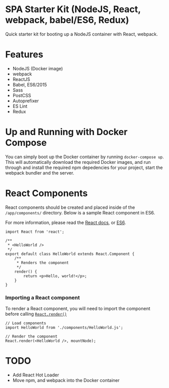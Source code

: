 SPA Starter Kit (NodeJS, React, webpack, babel/ES6, Redux)
=====

Quick starter kit for booting up a NodeJS container with React, webpack.

# Features

- NodeJS (Docker image)
- webpack
- ReactJS
- Babel, ES6/2015
- Sass
- PostCSS
 - Autoprefixer
- ES Lint
- Redux

# Up and Running with Docker Compose

You can simply boot up the Docker container by running `docker-compose up`. This will automatically download the required Docker images, and run through and install the required npm depedencies for your project, start the webpack bundler and the server.

# React Components

React components should be created and placed inside of the `/app/components/` directory. Below is a sample React component in ES6.

For more information, please read the [React docs](http://facebook.github.io/react/docs/), or [ES6](https://babeljs.io/docs/learn-es2015/).

````
import React from 'react';

/**
 * <HelloWorld />
 */
export default class HelloWorld extends React.Component {
    /**
     * Renders the component
     */
    render() {
        return <p>Hello, world!</p>;
    }
}
````

### Importing a React component

To render a React component, you will need to import the component before calling [`React.render()`](http://facebook.github.io/react/docs/top-level-api.html#react.render)

````
// Load components
import HelloWorld from './components/HelloWorld.js';

// Render the component
React.render(<HelloWorld />, mountNode);
````

# TODO

- Add React Hot Loader
- Move npm, and webpack into the Docker container
